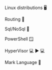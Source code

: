 <knowledges>
  Linux distributions 🖥️
  
  Routing 📨

  Sql/NoSql 📁

  PowerShell 🪟

  HyperVisor 💻 ▶️ 💻

  Mark Language 📃

</knowledge>

